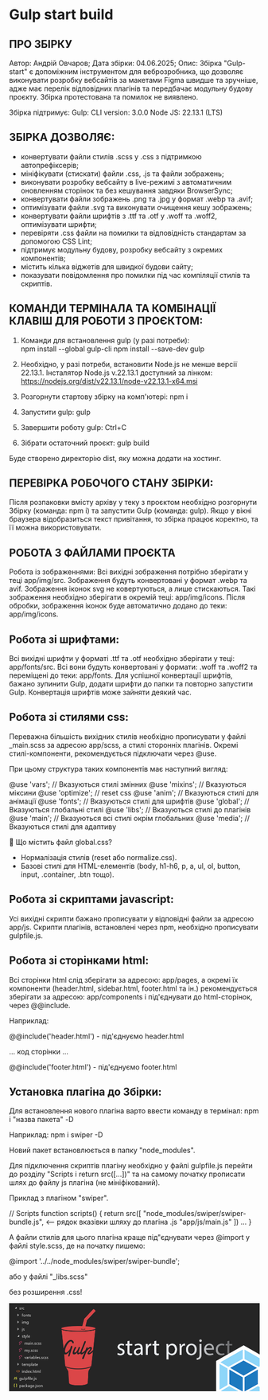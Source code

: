 <h1>Gulp start build</h1>
											  
ПРО ЗБІРКУ
--------------------------------------------------
Автор: Андрій Овчаров;
Дата збірки: 04.06.2025;
Опис: Збірка "Gulp-start" є допоміжним інструментом для веброзробника, що дозволяє виконувати розробку вебсайтів за макетами Figma швидше та зручніше, адже має перелік відповідних плагінів та передбачає модульну будову проєкту. 
Збірка протестована та помилок не виявлено.

Збірка підтримує: 
Gulp: CLI version: 3.0.0
Node JS: 22.13.1 (LTS)

ЗБІРКА ДОЗВОЛЯЄ:
-------------------------------------------------
- конвертувати файли стилів .scss у .css з підтримкою автопрефіксерів;
- мініфікувати (стискати) файли .css, .js та файли зображень;
- виконувати розробку вебсайту в live-режимі з автоматичним оновленням сторінок та без кешування завдяки BrowserSync;
- конвертувати файли зображень .png та .jpg у формат .webp та .avif;
- оптимізувати файли .svg та виконувати очищення кешу зображень;
- конвертувати файли шрифтів з .ttf та .otf у .woff та .woff2, оптимізувати шрифти;
- перевіряти .css файли на помилки та відповідність стандартам за допомогою CSS Lint;
- підтримує модульну будову, розробку вебсайту з окремих компонентів;
- містить кілька віджетів для швидкої будови сайту;
- показувати повідомлення про помилки під час компіляції стилів та скриптів.


КОМАНДИ ТЕРМІНАЛА ТА КОМБІНАЦІЇ КЛАВІШ ДЛЯ РОБОТИ З ПРОЄКТОМ:
----------------------------------------------------
1. Команди для встановлення gulp (у разі потреби):  
npm install --global gulp-cli
npm install --save-dev gulp

2. Необхідно, у разі потреби, встановити Node.js не менше версії 22.13.1. 
Інсталятор Node.js v.22.13.1 доступний за лінком: https://nodejs.org/dist/v22.13.1/node-v22.13.1-x64.msi

3. Розгорнути стартову збірку на комп'ютері: npm i
4. Запустити gulp: gulp
5. Завершити роботу gulp: Ctrl+C
6. Зібрати остаточний проєкт: gulp build 

Буде створено директорію dist, яку можна додати на хостинг.


ПЕРЕВІРКА РОБОЧОГО СТАНУ ЗБІРКИ:
----------------------------------------------------
Після розпаковки вмісту архіву у теку з проєктом необхідно розгорнути Збірку (команда: npm i) та запустити Gulp (команда: gulp).
Якщо у вікні браузера відобразиться текст привітання, то збірка працює коректно, та її можна використовувати.


РОБОТА З ФАЙЛАМИ ПРОЄКТА
---------------------------------------------------

Робота із зображеннями:
Всі вихідні зображення потрібно зберігати у теці app/img/src. Зображення будуть конвертовані у формат .webp та avif.
Зображення іконок svg не ковертуються, а лише стискаються. Такі зображення необхідно зберігати в окремій теці: app/img/icons. 
Після обробки, зображення іконок буде автоматично додано до теки: app/img/icons.


Робота зі шрифтами:
---------------------------------------------------
Всі вихідні шрифти у форматі .ttf та .otf необхідно зберігати у теці: app/fonts/src. Всі вони будуть конвертовані у формати: .woff та .woff2 та переміщені до теки: app/fonts. 
Для успішної конвертації шрифтів, бажано зупинити Gulp, додати шрифти до папки та повторно запустити Gulp. Конвертація шрифтів може зайняти деякий час.


Робота зі стилями css:
---------------------------------------------------
Переважна більшість вихідних стилів необхідно прописувати у файлі _main.scss за адресою app/scss, а стилі сторонніх плагінів.
Окремі стилі-компоненти, рекомендується підключати через @use.

При цьому структура таких компонентів має наступний вигляд:

@use 'vars';  // Вказуються стилі змінних
@use 'mixins'; // Вказуються міксини
@use 'optimize';  // reset css
@use 'anim'; // Вказуються стилі для анімації
@use 'fonts'; // Вказуються стилі для шрифтів
@use 'global';  // Вказуються глобальні стилі
@use 'libs';  // Вказуються стилі до плагінів
@use 'main'; // Вказуються всі стилі окрім глобальних
@use 'media';   // Вказуються стилі для адаптиву


 📌 Що містить файл global.css?

- Нормалізація стилів (reset або normalize.css).
- Базові стилі для HTML-елементів (body, h1-h6, p, a, ul, ol, button, input, .container, .btn
тощо).


Робота зі скриптами javascript:
----------------------------------------------------
Усі вихідні скрипти бажано прописувати у відповідні файли за адресою app/js. Скрипти плагінів, встановлені через npm, необхідно прописувати gulpfile.js.


Робота зі сторінками html:
----------------------------------------------------
Всі сторінки html слід зберігати за адресою: app/pages, а окремі їх компоненти (header.html, sidebar.html, footer.html та ін.) рекомендується зберігати за адресою: app/components і під'єднувати до html-сторінок, через @@include.

Наприклад: 

@@include('header.html') - під'єднуємо header.html

... код сторінки ...

@@include('footer.html') - під'єднуємо footer.html


Установка плагіна до Збірки:
---------------------------------------------------
Для встановлення нового плагіна варто ввести команду в термінал:
npm i "назва пакета" -D

Наприклад:
npm i swiper -D

Новий пакет встановлюється в папку "node_modules".

Для підключення скриптів плагіну необхідно у файлі gulpfile.js перейти до розділу "Scripts і return src([...])" та на самому початку прописати шлях до файлу js плагіна (не мініфікований). 

Приклад з плагіном "swiper".

// Scripts
function scripts() {
   return src([
     "node_modules/swiper/swiper-bundle.js", <-- рядок вказівки шляху до плагіна .js
     "app/js/main.js"
])
...
}

А файли стилів для цього плагіна краще під"єднувати через @import у файлі style.scss, де на початку пишемо:

@import '../../node_modules/swiper/swiper-bundle';

або у файлі "_libs.scss"

без розширення .css!

<img src="img.jpg" alt="image">
